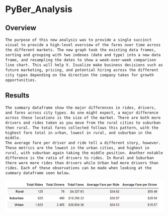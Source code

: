 # PyBer_Analysis

## Overview

    The purpose of this new analysis was to provide a single succinct visual to provide a high-level overview of the fares over time across the different markets. The new graph took the existing data frames, sorting and grouping with two indexes (date and type) into a new data frame, and resampling the dates to show a week-over-week comparison line chart. This will help V. Isualize make business decisions such as future marketing, pricing, and potential hiring across the different city types depending on the direction the company takes for growth opportunities.
    
## Results
    The summary dataframe show the major differences in rides, drivers, and fares across city types. As one might expect, a major difference across these locations is the size of the market. There are both more drivers and rides taken as you move from the rural cities to suburban then rural. The total fares collected follows this pattern, with the highest fare total in urban, lowest in rural, and suburban in the middle. 
    The average fare per driver and ride tell a different story, however. These metrics are the lowest in the urban cities, and highest in rural, with suburban again taking the middle position. Another notable difference is the ratio of drivers to rides. In Rural and Suburban there were more rides than drivers while Urban had more drivers than rides. Each of these observations can be made when looking at the summary dataframe seen below.
    
![Image](Analysis/PyBer_summary_df.PNG)

